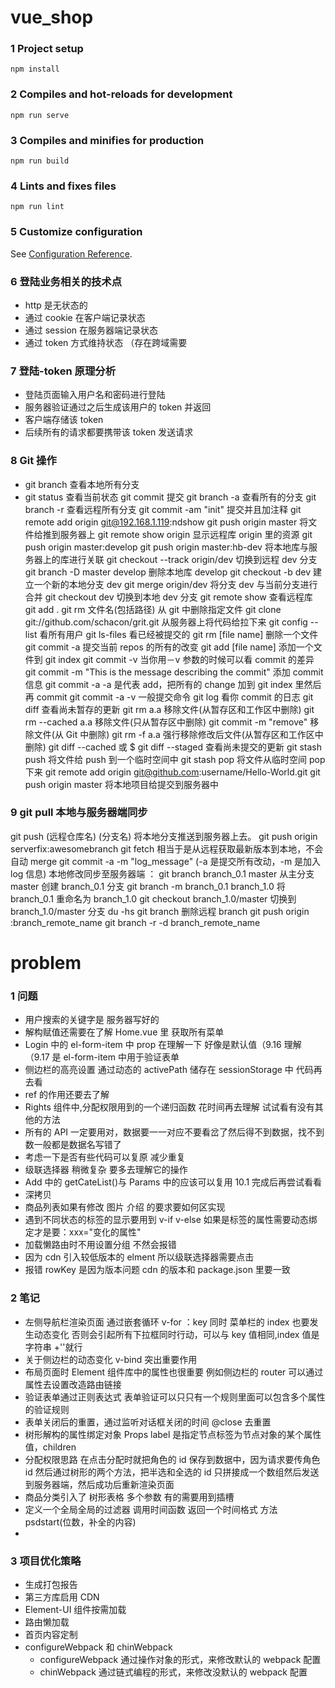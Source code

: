 # vue_shop

### 1 Project setup

```
npm install
```

### 2 Compiles and hot-reloads for development

```
npm run serve
```

### 3 Compiles and minifies for production

```
npm run build
```

### 4 Lints and fixes files

```
npm run lint
```

### 5 Customize configuration

See [Configuration Reference](https://cli.vuejs.org/config/).

### 6 登陆业务相关的技术点

- http 是无状态的
- 通过 cookie 在客户端记录状态
- 通过 session 在服务器端记录状态
- 通过 token 方式维持状态 （存在跨域需要

### 7 登陆-token 原理分析

- 登陆页面输入用户名和密码进行登陆
- 服务器验证通过之后生成该用户的 token 并返回
- 客户端存储该 token
- 后续所有的请求都要携带该 token 发送请求

### 8 Git 操作

- git branch 查看本地所有分支
- git status 查看当前状态
  git commit 提交
  git branch -a 查看所有的分支
  git branch -r 查看远程所有分支
  git commit -am "init" 提交并且加注释
  git remote add origin git@192.168.1.119:ndshow
  git push origin master 将文件给推到服务器上
  git remote show origin 显示远程库 origin 里的资源
  git push origin master:develop
  git push origin master:hb-dev 将本地库与服务器上的库进行关联
  git checkout --track origin/dev 切换到远程 dev 分支
  git branch -D master develop 删除本地库 develop
  git checkout -b dev 建立一个新的本地分支 dev
  git merge origin/dev 将分支 dev 与当前分支进行合并
  git checkout dev 切换到本地 dev 分支
  git remote show 查看远程库
  git add .
  git rm 文件名(包括路径) 从 git 中删除指定文件
  git clone git://github.com/schacon/grit.git 从服务器上将代码给拉下来
  git config --list 看所有用户
  git ls-files 看已经被提交的
  git rm [file name] 删除一个文件
  git commit -a 提交当前 repos 的所有的改变
  git add [file name] 添加一个文件到 git index
  git commit -v 当你用－v 参数的时候可以看 commit 的差异
  git commit -m "This is the message describing the commit" 添加 commit 信息
  git commit -a -a 是代表 add，把所有的 change 加到 git index 里然后再 commit
  git commit -a -v 一般提交命令
  git log 看你 commit 的日志
  git diff 查看尚未暂存的更新
  git rm a.a 移除文件(从暂存区和工作区中删除)
  git rm --cached a.a 移除文件(只从暂存区中删除)
  git commit -m "remove" 移除文件(从 Git 中删除)
  git rm -f a.a 强行移除修改后文件(从暂存区和工作区中删除)
  git diff --cached 或 \$ git diff --staged 查看尚未提交的更新
  git stash push 将文件给 push 到一个临时空间中
  git stash pop 将文件从临时空间 pop 下来
  git remote add origin git@github.com:username/Hello-World.git
  git push origin master 将本地项目给提交到服务器中

### 9 git pull 本地与服务器端同步

git push (远程仓库名) (分支名) 将本地分支推送到服务器上去。
git push origin serverfix:awesomebranch
git fetch 相当于是从远程获取最新版本到本地，不会自动 merge
git commit -a -m "log_message" (-a 是提交所有改动，-m 是加入 log 信息) 本地修改同步至服务器端 ：
git branch branch_0.1 master 从主分支 master 创建 branch_0.1 分支
git branch -m branch_0.1 branch_1.0 将 branch_0.1 重命名为 branch_1.0
git checkout branch_1.0/master 切换到 branch_1.0/master 分支
du -hs
git branch 删除远程 branch
git push origin :branch_remote_name
git branch -r -d branch_remote_name

# problem

### 1 问题

- 用户搜索的关键字是 服务器写好的
- 解构赋值还需要在了解 Home.vue 里 获取所有菜单
- Login 中的 el-form-item 中 prop 在理解一下 好像是默认值（9.16 理解 （9.17 是 el-form-item 中用于验证表单
- 侧边栏的高亮设置 通过动态的 activePath 储存在 sessionStorage 中 代码再去看
- ref 的作用还要去了解
- Rights 组件中,分配权限用到的一个递归函数 花时间再去理解 试试看有没有其他的方法
- 所有的 API 一定要用对，数据要一一对应不要看岔了然后得不到数据，找不到数一般都是数据名写错了
- 考虑一下是否有些代码可以复原 减少重复
- 级联选择器 稍微复杂 要多去理解它的操作
- Add 中的 getCateList()与 Params 中的应该可以复用 10.1 完成后再尝试看看
- 深拷贝
- 商品列表如果有修改 图片 介绍 的要求要如何区实现
- 遇到不同状态的标签的显示要用到 v-if v-else 如果是标签的属性需要动态绑定才是要：xxx="变化的属性"
- 加载懒路由时不用设置分组 不然会报错
- 因为 cdn 引入较低版本的 elment 所以级联选择器需要点击
- 报错 rowKey 是因为版本问题 cdn 的版本和 package.json 里要一致

### 2 笔记

- 左侧导航栏渲染页面 通过嵌套循环 v-for ：key 同时 菜单栏的 index 也要发生动态变化 否则会引起所有下拉框同时行动，可以与 key 值相同,index 值是字符串 +''就行
- 关于侧边栏的动态变化 v-bind 突出重要作用
- 布局页面时 Element 组件库中的属性也很重要 例如侧边栏的 router 可以通过属性去设置改造路由链接
- 验证表单通过正则表达式 表单验证可以只只有一个规则里面可以包含多个属性的验证规则
- 表单关闭后的重置，通过监听对话框关闭的时间 @close 去重置
- 树形解构的属性绑定对象 Props label 是指定节点标签为节点对象的某个属性值，children
- 分配权限思路 在点击分配时就把角色的 id 保存到数据中，因为请求要传角色 id 然后通过树形的两个方法，把半选和全选的 id 只拼接成一个数组然后发送到服务器端，然后成功后重新渲染页面
- 商品分类引入了 树形表格 多个参数 有的需要用到插槽
- 定义一个全局全局的过滤器 调用时间函数 返回一个时间格式 方法 psdstart(位数，补全的内容)
-

### 3 项目优化策略

- 生成打包报告
- 第三方库启用 CDN
- Element-UI 组件按需加载
- 路由懒加载
- 首页内容定制
- configureWebpack 和 chinWebpack
  - configureWebpack 通过操作对象的形式，来修改默认的 webpack 配置
  - chinWebpack 通过链式编程的形式，来修改没默认的 webpack 配置

